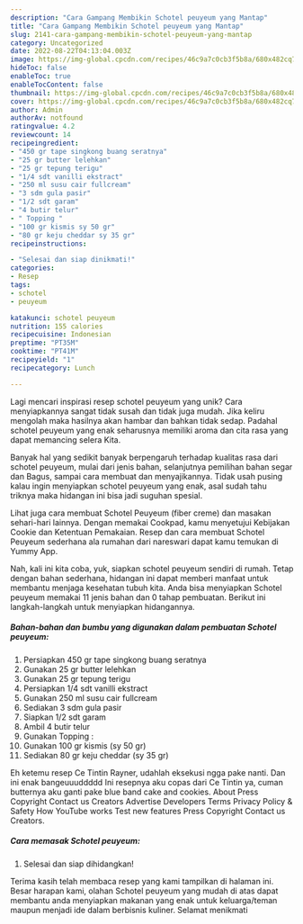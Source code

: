 ```yaml
---
description: "Cara Gampang Membikin Schotel peuyeum yang Mantap"
title: "Cara Gampang Membikin Schotel peuyeum yang Mantap"
slug: 2141-cara-gampang-membikin-schotel-peuyeum-yang-mantap
category: Uncategorized
date: 2022-08-22T04:13:04.003Z
image: https://img-global.cpcdn.com/recipes/46c9a7c0cb3f5b8a/680x482cq70/schotel-peuyeum-foto-resep-utama.jpg
hideToc: false
enableToc: true
enableTocContent: false
thumbnail: https://img-global.cpcdn.com/recipes/46c9a7c0cb3f5b8a/680x482cq70/schotel-peuyeum-foto-resep-utama.jpg
cover: https://img-global.cpcdn.com/recipes/46c9a7c0cb3f5b8a/680x482cq70/schotel-peuyeum-foto-resep-utama.jpg
author: Admin
authorAv: notfound
ratingvalue: 4.2
reviewcount: 14
recipeingredient:
- "450 gr tape singkong buang seratnya"
- "25 gr butter lelehkan"
- "25 gr tepung terigu"
- "1/4 sdt vanilli ekstract"
- "250 ml susu cair fullcream"
- "3 sdm gula pasir"
- "1/2 sdt garam"
- "4 butir telur"
- " Topping "
- "100 gr kismis sy 50 gr"
- "80 gr keju cheddar sy 35 gr"
recipeinstructions:

- "Selesai dan siap dinikmati!"
categories:
- Resep
tags:
- schotel
- peuyeum

katakunci: schotel peuyeum 
nutrition: 155 calories
recipecuisine: Indonesian
preptime: "PT35M"
cooktime: "PT41M"
recipeyield: "1"
recipecategory: Lunch

---
```





Lagi mencari inspirasi resep schotel peuyeum yang unik? Cara menyiapkannya sangat tidak susah dan tidak juga mudah. Jika keliru mengolah maka hasilnya akan hambar dan bahkan tidak sedap. Padahal schotel peuyeum yang enak seharusnya memiliki aroma dan cita rasa yang dapat memancing selera Kita.





Banyak hal yang sedikit banyak berpengaruh terhadap kualitas rasa dari schotel peuyeum, mulai dari jenis bahan, selanjutnya pemilihan bahan segar dan Bagus, sampai cara membuat dan menyajikannya. Tidak usah pusing kalau ingin menyiapkan schotel peuyeum yang enak,      asal sudah tahu triknya maka hidangan ini bisa jadi suguhan spesial.














Lihat juga cara membuat Schotel Peuyeum (fiber creme) dan masakan sehari-hari lainnya. Dengan memakai Cookpad, kamu menyetujui Kebijakan Cookie dan Ketentuan Pemakaian. Resep dan cara membuat Schotel Peuyeum sederhana ala rumahan dari nareswari dapat kamu temukan di Yummy App.






Nah, kali ini kita coba, yuk, siapkan schotel peuyeum sendiri di rumah. Tetap dengan bahan sederhana, hidangan ini dapat memberi manfaat untuk membantu menjaga kesehatan tubuh kita. Anda bisa menyiapkan Schotel peuyeum memakai 11 jenis bahan dan 0 tahap pembuatan. Berikut ini langkah-langkah untuk menyiapkan hidangannya.

<!--inarticleads1-->

##### Bahan-bahan dan bumbu yang digunakan dalam pembuatan Schotel peuyeum:

1. Persiapkan 450 gr tape singkong buang seratnya
1. Gunakan 25 gr butter lelehkan
1. Gunakan 25 gr tepung terigu
1. Persiapkan 1/4 sdt vanilli ekstract
1. Gunakan 250 ml susu cair fullcream
1. Sediakan 3 sdm gula pasir
1. Siapkan 1/2 sdt garam
1. Ambil 4 butir telur
1. Gunakan  Topping :
1. Gunakan 100 gr kismis (sy 50 gr)
1. Sediakan 80 gr keju cheddar (sy 35 gr)


Eh ketemu resep Ce Tintin Rayner, udahlah eksekusi ngga pake nanti. Dan ini enak bangeuuuddddd Ini resepnya aku copas dari Ce Tintin ya, cuman butternya aku ganti pake blue band cake and cookies. About Press Copyright Contact us Creators Advertise Developers Terms Privacy Policy &amp; Safety How YouTube works Test new features Press Copyright Contact us Creators. 

<!--inarticleads2-->

##### Cara memasak Schotel peuyeum:


1. Selesai dan siap dihidangkan!



Terima kasih telah membaca resep yang kami tampilkan di halaman ini. Besar harapan kami, olahan Schotel peuyeum yang mudah di atas dapat membantu anda menyiapkan makanan yang enak untuk keluarga/teman maupun menjadi ide dalam berbisnis kuliner. Selamat menikmati
